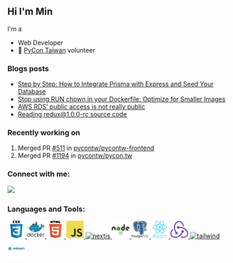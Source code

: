 ## Hi I'm Min

I'm a

-   Web Developer
-   🐍 [PyCon Taiwan](https://tw.pycon.org/) volunteer

### Blogs posts

<!-- BLOG-POST-LIST:START -->
- [Step by Step: How to Integrate Prisma with Express and Seed Your Database](https://medium.com/@minhsiungw/step-by-step-how-to-integrate-prisma-with-express-and-seed-your-database-770de32384ab?source=rss-b147c31e2235------2)
- [Stop using RUN chown in your Dockerfile: Optimize for Smaller Images](https://medium.com/@minhsiungw/stop-using-run-chown-in-your-dockerfile-optimize-for-smaller-images-ae40e8c1f8b3?source=rss-b147c31e2235------2)
- [AWS RDS’ public access is not really public](https://medium.com/@minhsiungw/aws-rds-public-access-is-not-really-public-69df54c785ca?source=rss-b147c31e2235------2)
- [Reading redux@1.0.0-rc source code](https://medium.com/@minhsiungw/reading-redux-1-0-0-rc-source-code-dcff27408063?source=rss-b147c31e2235------2)
<!-- BLOG-POST-LIST:END -->

### Recently working on

1. Merged PR [#511](https://github.com/pycontw/pycontw-frontend/pull/511) in [pycontw/pycontw-frontend](https://github.com/pycontw/pycontw-frontend)
2. Merged PR [#1194](https://github.com/pycontw/pycon.tw/pull/1194) in [pycontw/pycon.tw](https://github.com/pycontw/pycon.tw)

<h3 align="left">Connect with me:</h3>
<p align="left">
  <a href="https://in.linkedin.com/in/minhsiungw" target="blank">
    <img src="https://img.shields.io/badge/LinkedIn-0077B5?style=for-the-badge&logo=linkedin&logoColor=white" />
  </a>
</p>

<h3 align="left">Languages and Tools:</h3>
<p align="left"> <a href="https://www.w3schools.com/css/" target="_blank" rel="noreferrer"> <img src="https://raw.githubusercontent.com/devicons/devicon/master/icons/css3/css3-original-wordmark.svg" alt="css3" width="40" height="40"/> </a> <a href="https://www.docker.com/" target="_blank" rel="noreferrer"> <img src="https://raw.githubusercontent.com/devicons/devicon/master/icons/docker/docker-original-wordmark.svg" alt="docker" width="40" height="40"/> </a> <a href="https://www.w3.org/html/" target="_blank" rel="noreferrer"> <img src="https://raw.githubusercontent.com/devicons/devicon/master/icons/html5/html5-original-wordmark.svg" alt="html5" width="40" height="40"/> </a> <a href="https://developer.mozilla.org/en-US/docs/Web/JavaScript" target="_blank" rel="noreferrer"> <img src="https://raw.githubusercontent.com/devicons/devicon/master/icons/javascript/javascript-original.svg" alt="javascript" width="40" height="40"/> </a> <a href="https://nextjs.org/" target="_blank" rel="noreferrer"> <img src="https://cdn.worldvectorlogo.com/logos/nextjs-2.svg" alt="nextjs" width="40" height="40"/> </a> <a href="https://nodejs.org" target="_blank" rel="noreferrer"> <img src="https://raw.githubusercontent.com/devicons/devicon/master/icons/nodejs/nodejs-original-wordmark.svg" alt="nodejs" width="40" height="40"/> </a> <a href="https://www.postgresql.org" target="_blank" rel="noreferrer"> <img src="https://raw.githubusercontent.com/devicons/devicon/master/icons/postgresql/postgresql-original-wordmark.svg" alt="postgresql" width="40" height="40"/> </a> <a href="https://reactjs.org/" target="_blank" rel="noreferrer"> <img src="https://raw.githubusercontent.com/devicons/devicon/master/icons/react/react-original-wordmark.svg" alt="react" width="40" height="40"/> </a> <a href="https://redux.js.org" target="_blank" rel="noreferrer"> <img src="https://raw.githubusercontent.com/devicons/devicon/master/icons/redux/redux-original.svg" alt="redux" width="40" height="40"/> </a> <a href="https://tailwindcss.com/" target="_blank" rel="noreferrer"> <img src="https://www.vectorlogo.zone/logos/tailwindcss/tailwindcss-icon.svg" alt="tailwind" width="40" height="40"/> </a> <a href="https://webpack.js.org" target="_blank" rel="noreferrer"> <img src="https://raw.githubusercontent.com/devicons/devicon/d00d0969292a6569d45b06d3f350f463a0107b0d/icons/webpack/webpack-original-wordmark.svg" alt="webpack" width="40" height="40"/> </a> </p>
